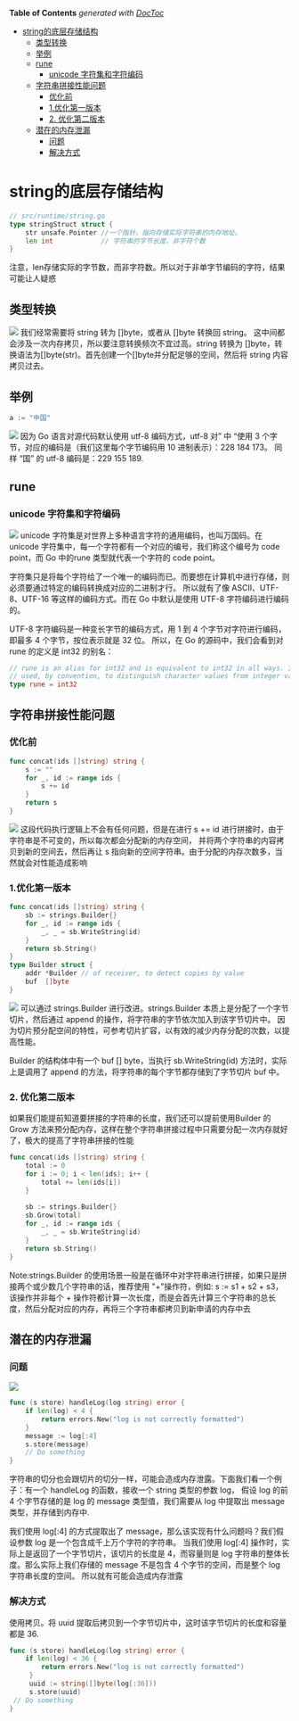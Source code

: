 <!-- START doctoc generated TOC please keep comment here to allow auto update -->
<!-- DON'T EDIT THIS SECTION, INSTEAD RE-RUN doctoc TO UPDATE -->
**Table of Contents**  *generated with [DocToc](https://github.com/thlorenz/doctoc)*

- [string的底层存储结构](#string%E7%9A%84%E5%BA%95%E5%B1%82%E5%AD%98%E5%82%A8%E7%BB%93%E6%9E%84)
  - [类型转换](#%E7%B1%BB%E5%9E%8B%E8%BD%AC%E6%8D%A2)
  - [举例](#%E4%B8%BE%E4%BE%8B)
  - [rune](#rune)
    - [unicode 字符集和字符编码](#unicode-%E5%AD%97%E7%AC%A6%E9%9B%86%E5%92%8C%E5%AD%97%E7%AC%A6%E7%BC%96%E7%A0%81)
  - [字符串拼接性能问题](#%E5%AD%97%E7%AC%A6%E4%B8%B2%E6%8B%BC%E6%8E%A5%E6%80%A7%E8%83%BD%E9%97%AE%E9%A2%98)
    - [优化前](#%E4%BC%98%E5%8C%96%E5%89%8D)
    - [1.优化第一版本](#1%E4%BC%98%E5%8C%96%E7%AC%AC%E4%B8%80%E7%89%88%E6%9C%AC)
    - [2. 优化第二版本](#2-%E4%BC%98%E5%8C%96%E7%AC%AC%E4%BA%8C%E7%89%88%E6%9C%AC)
  - [潜在的内存泄漏](#%E6%BD%9C%E5%9C%A8%E7%9A%84%E5%86%85%E5%AD%98%E6%B3%84%E6%BC%8F)
    - [问题](#%E9%97%AE%E9%A2%98)
    - [解决方式](#%E8%A7%A3%E5%86%B3%E6%96%B9%E5%BC%8F)

<!-- END doctoc generated TOC please keep comment here to allow auto update -->

# string的底层存储结构

```go
// src/runtime/string.go
type stringStruct struct {
    str unsafe.Pointer //一个指针，指向存储实际字符串的内存地址。
    len int            // 字符串的字节长度，非字符个数
}
```
注意，len存储实际的字节数，而非字符数。所以对于非单字节编码的字符，结果可能让人疑惑


## 类型转换
![](.str_images/slice_to_string.png)
我们经常需要将 string 转为 []byte，或者从 []byte 转换回 string。
这中间都会涉及一次内存拷贝，所以要注意转换频次不宜过高。string 转换为 []byte，转换语法为[]byte(str)。首先创建一个[]byte并分配足够的空间，然后将 string 内容拷贝过去。

## 举例
```go
a := "中国"
```
![](.str_images/chinese_in_string.png)
因为 Go 语言对源代码默认使用 utf-8 编码方式，utf-8 对” 中 “使用 3 个字节，对应的编码是（我们这里每个字节编码用 10 进制表示）：228 184 173。
同样 “国” 的 utf-8 编码是：229 155 189.

## rune

### unicode 字符集和字符编码
![](.str_images/code_point_n_encoding.png)
unicode 字符集是对世界上多种语言字符的通用编码，也叫万国码。在 unicode 字符集中，每一个字符都有一个对应的编号，我们称这个编号为 code point，而 Go 中的rune 类型就代表一个字符的 code point。


字符集只是将每个字符给了一个唯一的编码而已。而要想在计算机中进行存储，则必须要通过特定的编码转换成对应的二进制才行。
所以就有了像 ASCII、UTF-8、UTF-16 等这样的编码方式。而在 Go 中默认是使用 UTF-8 字符编码进行编码的。

UTF-8 字符编码是一种变长字节的编码方式，用 1 到 4 个字节对字符进行编码，即最多 4 个字节，按位表示就是 32 位。
所以，在 Go 的源码中，我们会看到对 rune 的定义是 int32 的别名：
```go
// rune is an alias for int32 and is equivalent to int32 in all ways. It is
// used, by convention, to distinguish character values from integer values.
type rune = int32
```

## 字符串拼接性能问题

### 优化前
```go
func concat(ids []string) string {
    s := ""
    for _, id := range ids {
        s += id
    }
    return s
}
```
![](.str_images/concat.png)
这段代码执行逻辑上不会有任何问题，但是在进行 s += id 进行拼接时，由于字符串是不可变的，所以每次都会分配新的内存空间，
并将两个字符串的内容拷贝到新的空间去，然后再让 s 指向新的空间字符串。由于分配的内存次数多，当然就会对性能造成影响

### 1.优化第一版本
```go
func concat(ids []string) string {
    sb := strings.Builder{} 
    for _, id := range ids {
        _, _ = sb.WriteString(id) 
    }
    return sb.String() 
}
type Builder struct {
    addr *Builder // of receiver, to detect copies by value
    buf  []byte
}
```
![](.str_images/string_builder.png)
可以通过 strings.Builder 进行改进。strings.Builder 本质上是分配了一个字节切片，然后通过 append 的操作，将字符串的字节依次加入到该字节切片中。
因为切片预分配空间的特性，可参考切片扩容，以有效的减少内存分配的次数，以提高性能。

Builder 的结构体中有一个 buf [] byte，当执行 sb.WriteString(id) 方法时，实际上是调用了 append 的方法，将字符串的每个字节都存储到了字节切片 buf 中。

### 2. 优化第二版本
如果我们能提前知道要拼接的字符串的长度，我们还可以提前使用Builder 的 Grow 方法来预分配内存，这样在整个字符串拼接过程中只需要分配一次内存就好了，极大的提高了字符串拼接的性能
```go
func concat(ids []string) string {
    total := 0
    for i := 0; i < len(ids); i++ { 
        total += len(ids[i])
    }
 
    sb := strings.Builder{}
    sb.Grow(total) 
    for _, id := range ids {
        _, _ = sb.WriteString(id)
    }
    return sb.String()
}
```

Note:strings.Builder 的使用场景一般是在循环中对字符串进行拼接，如果只是拼接两个或少数几个字符串的话，推荐使用 "+"操作符，例如: s := s1 + s2 + s3，该操作并非每个 + 操作符都计算一次长度，而是会首先计算三个字符串的总长度，然后分配对应的内存，再将三个字符串都拷贝到新申请的内存中去

## 潜在的内存泄漏
### 问题
![](.str_images/strings_substring.png)
```go
func (s store) handleLog(log string) error {
    if len(log) < 4 {
        return errors.New("log is not correctly formatted")
    }
    message := log[:4]
    s.store(message)
    // Do something
}
```
字符串的切分也会跟切片的切分一样，可能会造成内存泄露。下面我们看一个例子：有一个 handleLog 的函数，接收一个 string 类型的参数 log，
假设 log 的前 4 个字节存储的是 log 的 message 类型值，我们需要从 log 中提取出 message 类型，并存储到内存中.

我们使用 log[:4] 的方式提取出了 message，那么该实现有什么问题吗？我们假设参数 log 是一个包含成千上万个字符的字符串。
当我们使用 log[:4] 操作时，实际上是返回了一个字节切片，该切片的长度是 4，而容量则是 log 字符串的整体长度。那么实际上我们存储的 message 不是包含 4 个字节的空间，而是整个 log 字符串长度的空间。
所以就有可能会造成内存泄露

### 解决方式
使用拷贝。将 uuid 提取后拷贝到一个字节切片中，这时该字节切片的长度和容量都是 36.
```go
func (s store) handleLog(log string) error {
    if len(log) < 36 {
        return errors.New("log is not correctly formatted")
     }
     uuid := string([]byte(log[:36])) 
     s.store(uuid)
 // Do something
}
```




